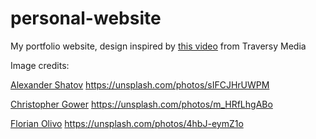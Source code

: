 # personal-website
My portfolio website, design inspired by [this video](https://youtu.be/r_hYR53r61M) from Traversy Media

Image credits: 

[Alexander Shatov](https://unsplash.com/@alexbemore) https://unsplash.com/photos/sIFCJHrUWPM

[Christopher Gower](https://unsplash.com/@cgower) https://unsplash.com/photos/m_HRfLhgABo

[Florian Olivo](https://unsplash.com/@florianolv) https://unsplash.com/photos/4hbJ-eymZ1o
